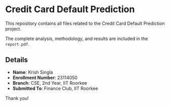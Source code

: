 # Credit Card Default Prediction

This repository contains all files related to the Credit Card Default Prediction project.

The complete analysis, methodology, and results are included in the `report.pdf`.

## Details
- **Name**: Krish Singla  
- **Enrollment Number**: 23114050  
- **Branch**: CSE, 2nd Year, IIT Roorkee  
- **Submitted To**: Finance Club, IIT Roorkee  

Thank you!
